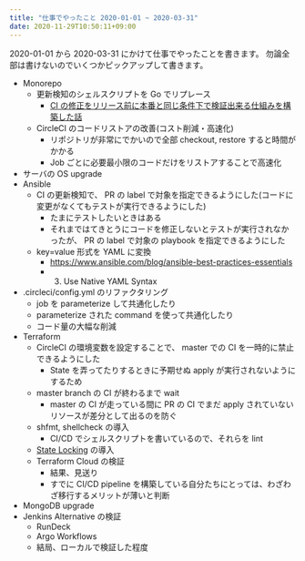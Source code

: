```yaml
---
title: "仕事でやったこと 2020-01-01 ~ 2020-03-31"
date: 2020-11-29T10:50:11+09:00
---
```


2020-01-01 から 2020-03-31 にかけて仕事でやったことを書きます。
勿論全部は書けないのでいくつかピックアップして書きます。

* Monorepo
  * 更新検知のシェルスクリプトを Go でリプレース
    * [CI の修正をリリース前に本番と同じ条件下で検証出来る仕組みを構築した話](https://quipper.hatenablog.com/entry/2020/04/06/080000)
  * CircleCI のコードリストアの改善(コスト削減・高速化)
    * リポジトリが非常にでかいので全部 checkout, restore すると時間がかかる
    * Job ごとに必要最小限のコードだけをリストアすることで高速化
* サーバの OS upgrade
* Ansible
  * CI の更新検知で、 PR の label で対象を指定できるようにした(コードに変更がなくてもテストが実行できるようにした)
    * たまにテストしたいときはある
    * それまではてきとうにコードを修正しないとテストが実行されなかったが、 PR の label で対象の playbook を指定できるようにした
  * key=value 形式を YAML に変換
    * https://www.ansible.com/blog/ansible-best-practices-essentials
    * 3. Use Native YAML Syntax
* .circleci/config.yml のリファクタリング
  * job を parameterize して共通化したり
  * parameterize された command を使って共通化したり
  * コード量の大幅な削減
* Terraform
  * CircleCI の環境変数を設定することで、 master での CI を一時的に禁止できるようにした
    * State を弄ってたりするときに予期せぬ apply が実行されないようにするため
  * master branch の CI が終わるまで wait
    * master の CI が走っている間に PR の CI でまだ apply されていないリソースが差分として出るのを防ぐ
  * shfmt, shellcheck の導入
    * CI/CD でシェルスクリプトを書いているので、それらを lint
  * [State Locking](https://www.terraform.io/docs/state/locking.html) の導入
  * Terraform Cloud の検証
    * 結果、見送り
    * すでに CI/CD pipeline を構築している自分たちにとっては、わざわざ移行するメリットが薄いと判断
* MongoDB upgrade
* Jenkins Alternative の検証
  * RunDeck
  * Argo Workflows
  * 結局、ローカルで検証した程度
